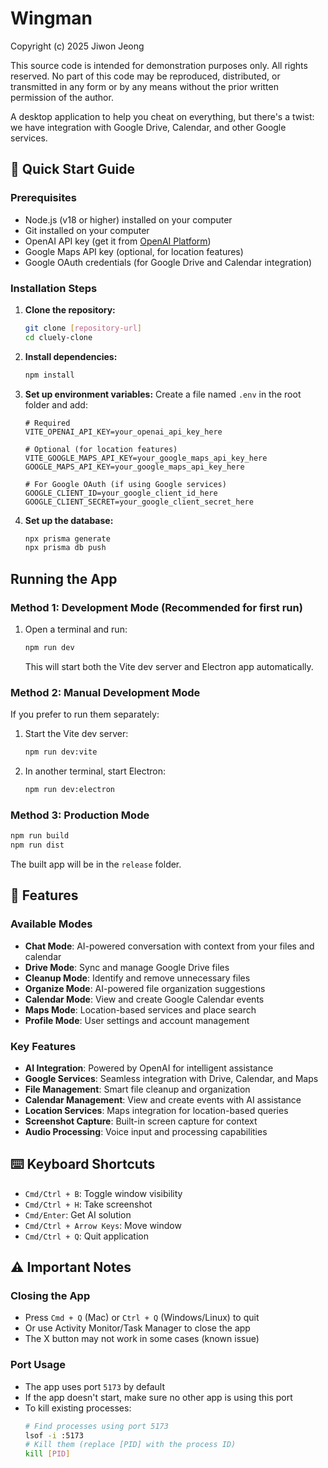 # Wingman

Copyright (c) 2025 Jiwon Jeong

This source code is intended for demonstration purposes only.
All rights reserved. No part of this code may be reproduced, distributed, or transmitted in any form or by any means without the prior written permission of the author.

A desktop application to help you cheat on everything, but there's a twist: we have integration with Google Drive, Calendar, and other Google services.

## 🚀 Quick Start Guide

### Prerequisites
- Node.js (v18 or higher) installed on your computer
- Git installed on your computer
- OpenAI API key (get it from [OpenAI Platform](https://platform.openai.com/api-keys))
- Google Maps API key (optional, for location features)
- Google OAuth credentials (for Google Drive and Calendar integration)

### Installation Steps

1. **Clone the repository:**
   ```bash
   git clone [repository-url]
   cd cluely-clone
   ```

2. **Install dependencies:**
   ```bash
   npm install
   ```

3. **Set up environment variables:**
   Create a file named `.env` in the root folder and add:
   ```env
   # Required
   VITE_OPENAI_API_KEY=your_openai_api_key_here
   
   # Optional (for location features)
   VITE_GOOGLE_MAPS_API_KEY=your_google_maps_api_key_here
   GOOGLE_MAPS_API_KEY=your_google_maps_api_key_here
   
   # For Google OAuth (if using Google services)
   GOOGLE_CLIENT_ID=your_google_client_id_here
   GOOGLE_CLIENT_SECRET=your_google_client_secret_here
   ```

4. **Set up the database:**
   ```bash
   npx prisma generate
   npx prisma db push
   ```

## Running the App

### Method 1: Development Mode (Recommended for first run)
1. Open a terminal and run:
   ```bash
   npm run dev
   ```
   This will start both the Vite dev server and Electron app automatically.

### Method 2: Manual Development Mode
If you prefer to run them separately:
1. Start the Vite dev server:
   ```bash
   npm run dev:vite
   ```
2. In another terminal, start Electron:
   ```bash
   npm run dev:electron
   ```

### Method 3: Production Mode
```bash
npm run build
npm run dist
```
The built app will be in the `release` folder.

## 🎯 Features

### Available Modes
- **Chat Mode**: AI-powered conversation with context from your files and calendar
- **Drive Mode**: Sync and manage Google Drive files
- **Cleanup Mode**: Identify and remove unnecessary files
- **Organize Mode**: AI-powered file organization suggestions
- **Calendar Mode**: View and create Google Calendar events
- **Maps Mode**: Location-based services and place search
- **Profile Mode**: User settings and account management

### Key Features
- **AI Integration**: Powered by OpenAI for intelligent assistance
- **Google Services**: Seamless integration with Drive, Calendar, and Maps
- **File Management**: Smart file cleanup and organization
- **Calendar Management**: View and create events with AI assistance
- **Location Services**: Maps integration for location-based queries
- **Screenshot Capture**: Built-in screen capture for context
- **Audio Processing**: Voice input and processing capabilities

## ⌨️ Keyboard Shortcuts

- `Cmd/Ctrl + B`: Toggle window visibility
- `Cmd/Ctrl + H`: Take screenshot
- `Cmd/Enter`: Get AI solution
- `Cmd/Ctrl + Arrow Keys`: Move window
- `Cmd/Ctrl + Q`: Quit application

## ⚠️ Important Notes

### Closing the App
- Press `Cmd + Q` (Mac) or `Ctrl + Q` (Windows/Linux) to quit
- Or use Activity Monitor/Task Manager to close the app
- The X button may not work in some cases (known issue)

### Port Usage
- The app uses port `5173` by default
- If the app doesn't start, make sure no other app is using this port
- To kill existing processes:
  ```bash
  # Find processes using port 5173
  lsof -i :5173
  # Kill them (replace [PID] with the process ID)
  kill [PID]
  ```